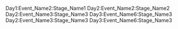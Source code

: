 Day1:Event_Name2:Stage_Name1
Day2:Event_Name2:Stage_Name2
Day2:Event_Name3:Stage_Name3
Day3:Event_Name6:Stage_Name3
Day2:Event_Name3:Stage_Name3
Day3:Event_Name6:Stage_Name3
